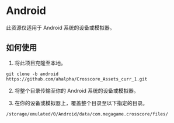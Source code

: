 # Android

此资源仅适用于 Android 系统的设备或模拟器。

## 如何使用

01. 将此项目克隆至本地。
```
git clone -b android https://github.com/ahalpha/Crosscore_Assets_curr_1.git
```
02. 将整个目录传输至你的 Android 系统的设备或模拟器。

03. 在你的设备或模拟器上，覆盖整个目录至以下指定的目录。
```
/storage/emulated/0/Android/data/com.megagame.crosscore/files/
```
